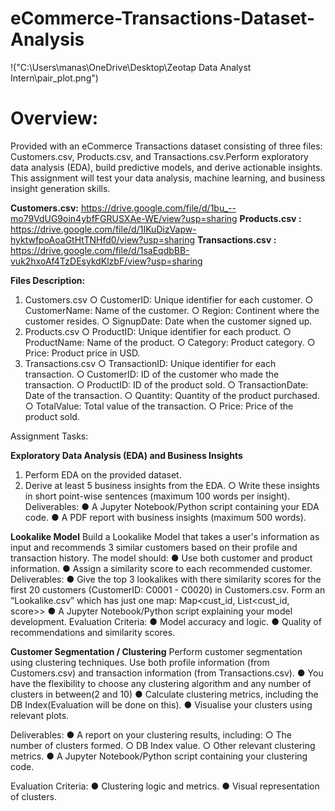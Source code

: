 # eCommerce-Transactions-Dataset-Analysis
!("C:\Users\manas\OneDrive\Desktop\Zeotap Data Analyst Intern\pair_plot.png")
# Overview:
Provided with an eCommerce Transactions dataset consisting of three files:
Customers.csv, Products.csv, and Transactions.csv.Perform
exploratory data analysis (EDA), build predictive models, and derive actionable insights. This
assignment will test your data analysis, machine learning, and business insight generation skills.

**Customers.csv:**
https://drive.google.com/file/d/1bu_--mo79VdUG9oin4ybfFGRUSXAe-WE/view?usp=sharing
**Products.csv :**
https://drive.google.com/file/d/1IKuDizVapw-hyktwfpoAoaGtHtTNHfd0/view?usp=sharing
**Transactions.csv :**
https://drive.google.com/file/d/1saEqdbBB-vuk2hxoAf4TzDEsykdKlzbF/view?usp=sharing

**Files Description:**
1. Customers.csv
○ CustomerID: Unique identifier for each customer.
○ CustomerName: Name of the customer.
○ Region: Continent where the customer resides.
○ SignupDate: Date when the customer signed up.
2. Products.csv
○ ProductID: Unique identifier for each product.
○ ProductName: Name of the product.
○ Category: Product category.
○ Price: Product price in USD.
3. Transactions.csv
○ TransactionID: Unique identifier for each transaction.
○ CustomerID: ID of the customer who made the transaction.
○ ProductID: ID of the product sold.
○ TransactionDate: Date of the transaction.
○ Quantity: Quantity of the product purchased.
○ TotalValue: Total value of the transaction.
○ Price: Price of the product sold.

Assignment Tasks:

**Exploratory Data Analysis (EDA) and Business Insights**
1. Perform EDA on the provided dataset.
2. Derive at least 5 business insights from the EDA.
○ Write these insights in short point-wise sentences (maximum 100 words per
insight).
Deliverables:
● A Jupyter Notebook/Python script containing your EDA code.
● A PDF report with business insights (maximum 500 words).

**Lookalike Model**
Build a Lookalike Model that takes a user's information as input and recommends 3 similar
customers based on their profile and transaction history. The model should:
● Use both customer and product information.
● Assign a similarity score to each recommended customer.
Deliverables:
● Give the top 3 lookalikes with there similarity scores for the first 20 customers
(CustomerID: C0001 - C0020) in Customers.csv. Form an “Lookalike.csv” which has
just one map: Map<cust_id, List<cust_id, score>>
● A Jupyter Notebook/Python script explaining your model development.
Evaluation Criteria:
● Model accuracy and logic.
● Quality of recommendations and similarity scores.

**Customer Segmentation / Clustering**
Perform customer segmentation using clustering techniques. Use both profile information
(from Customers.csv) and transaction information (from Transactions.csv).
● You have the flexibility to choose any clustering algorithm and any number of clusters in
between(2 and 10)
● Calculate clustering metrics, including the DB Index(Evaluation will be done on this).
● Visualise your clusters using relevant plots.

Deliverables:
● A report on your clustering results, including:
○ The number of clusters formed.
○ DB Index value.
○ Other relevant clustering metrics.
● A Jupyter Notebook/Python script containing your clustering code.

Evaluation Criteria:
● Clustering logic and metrics.
● Visual representation of clusters.

